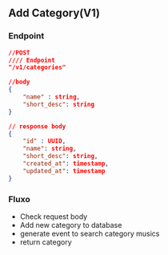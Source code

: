 ## Add Category(V1)

### Endpoint
```json
//POST
//// Endpoint
"/v1/categories"

//body
{
    "name" : string,
    "short_desc": string
}

// response body
{
    "id" : UUID,
    "name": string,
    "short_desc": string,
    "created_at": timestamp,
    "updated_at": timestamp
}
```

### Fluxo
- Check request body
- Add new category to database
- generate event to search category musics
- return category
